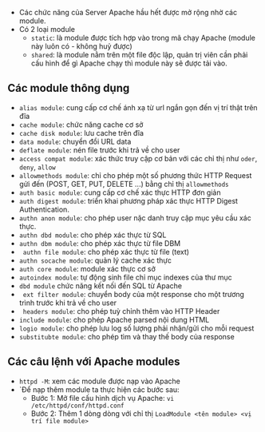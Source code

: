 - Các chức năng của Server Apache hầu hết được mở rộng nhờ các module.
- Có 2 loại module
  - `static`: là module được tích hợp vào trong mã chạy Apache (module này luôn có - không huỷ được)
  - `shared`: là module nằm trên một file độc lập, quản trị viên cần phải cấu hình để gì Apache chạy thì module này sẽ được tải vào. 
## Các module thông dụng 
- `alias module`: cung cấp cơ chế ánh xạ từ url ngắn gọn đến vị trí thật trên đĩa
- `cache module`: chức năng cache cơ sở
- `cache disk module`: lưu cache trên đĩa
- `data module`: chuyển đổi URL data
- `deflate module`: nén file trước khi trả về cho user
- `access compat module`: xác thức truy cập cơ bản với các chỉ thị như `oder`, `deny`, `allow`
- `allowmethods module`: chỉ cho phép một số phương thức HTTP Request gửi đến (POST, GET, PUT, DELETE ...) bằng chỉ thị `allowmethods`
- `auth basic module`: cung cấp cơ chế xác thực HTTP đơn giản
- `auth digest module`: triển khai phương pháp xác thực HTTP Digest Authentication.
- `authn anon module`: cho phép user nặc danh truy cập mục yêu cầu xác thực.
- `authn dbd module`: cho phép xác thực từ SQL
- `authn dbm module`: cho phép xác thực từ file DBM
- ` authn file module`: cho phép xác thực từ file (text)
- `authn socache module`: quản lý cache xác thực
- `auth core module`: module xác thực cơ sở
- `autoindex module`: tự động sinh file chỉ mục indexes của thư mục
- `dbd module` chức năng kết nối đến SQL từ Apache
- ` ext filter module`: chuyển body của một response cho một trương trình trước khi trả về cho user
- ` headers module`: cho phép tuỳ chỉnh thêm vào HTTP Header
- `include module`: cho phép Apache parsed nội dung HTML
- `logio module`: cho phép lưu log số lượng phải nhận/gửi cho mỗi request
- `substitubte module`: cho phép tìm và thay thế body của response
## Các câu lệnh với Apache modules
- `httpd -M`: xem các module được nạp vào Apache
- `Để nạp thêm module ta thực hiện các bước sau:
  - Bước 1: Mở file cấu hình dịch vụ Apache: `vi /etc/httpd/conf/httpd.conf`
  - Bước 2: Thêm 1 dòng dòng với chỉ thị `LoadModule <tên module> <vị trí file module>`
  